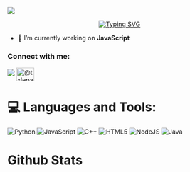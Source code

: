 ![](https://komarev.com/ghpvc/?username=fridayonline&color=blue)
<div align="center">
 <a href="https://github.com/fridayonline">
  <img src="https://readme-typing-svg.demolab.com?font=Fira+Code&size=28&duration=3000&pause=500&center=true&vCenter=true&width=435&lines=%e2%9c%a8+FRIDAY+%e2%9c%a8;%f0%9f%93%9a+Software+Developer+%f0%9f%92%bb;Welcome+To+My+Profile+%f0%9f%91%80" alt="Typing SVG" />
 </a>
</div>



- 🔭 I’m currently working on **JavaScript**



<h3 align="left">Connect with me:</h3>
<p align="left">
  <a href="https://discord.com/users/1189578836388610058"><img src="https://static.vecteezy.com/system/resources/previews/006/892/625/original/discord-logo-icon-editorial-free-vector.jpg"></a>
<a href="https://discord.gg/1763" target="blank"><img align="center" src="https://raw.githubusercontent.com/rahuldkjain/github-profile-readme-generator/master/src/images/icons/Social/medium.svg" alt="@txlepatiam" height="30" width="40" /></a>
</p>



<!--
<details>
  <summary>:zap: GitHub Stats</summary> 
-->
# 💻 Languages and Tools:
![Python](https://img.shields.io/badge/python-3670A0?style=for-the-badge&logo=python&logoColor=ffdd54)
![JavaScript](https://img.shields.io/badge/javascript-%23323330.svg?style=for-the-badge&logo=javascript&logoColor=%23F7DF1E)
![C++](https://img.shields.io/badge/-C++-365dbf.svg?logo=C%2B%2B&style=for-the-badge)
![HTML5](https://img.shields.io/badge/html5-%23E34F26.svg?style=for-the-badge&logo=html5&logoColor=white)
![NodeJS](https://img.shields.io/badge/node.js-6DA55F?style=for-the-badge&logo=node.js&logoColor=white)
![Java](https://img.shields.io/badge/java-%23ED8B00.svg?style=for-the-badge&logo=java&logoColor=white)


# Github Stats

 <br />
 

  
<br />


 


 
 <br />
 
  
  

 <!--


<br />



<br />


<br />


<!--
</details>
-->

<!--
<details>
   <summary>:zap: Languages and Tools</summary>
 -->
